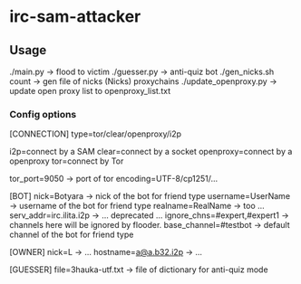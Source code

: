 # irc-sam-attacker
## Usage
./main.py <addr> <victim> <port> -> flood to victim
./guesser.py <addr> <victim> <port> -> anti-quiz bot
./gen_nicks.sh count -> gen file of nicks (Nicks)
proxychains ./update_openproxy.py -> update open proxy list to openproxy_list.txt
### Config options
[CONNECTION]
type=tor/clear/openproxy/i2p 

i2p=connect by a SAM
clear=connect by a socket
openproxy=connect by a openproxy
tor=connect by Tor

tor_port=9050 -> port of tor 
encoding=UTF-8/cp1251/...

[BOT]
nick=Botyara -> nick of the bot for friend type
username=UserName -> username of the bot for friend type
realname=RealName -> too ...
serv_addr=irc.ilita.i2p -> ... deprecated ...
ignore_chns=#expert,#expert1 -> channels here will be ignored by flooder.
base_channel=#testbot -> default channel of the bot for friend type

[OWNER]
nick=L  -> ...
hostname=a@a.b32.i2p -> ...

[GUESSER]
file=3hauka-utf.txt -> file of dictionary for anti-quiz mode

